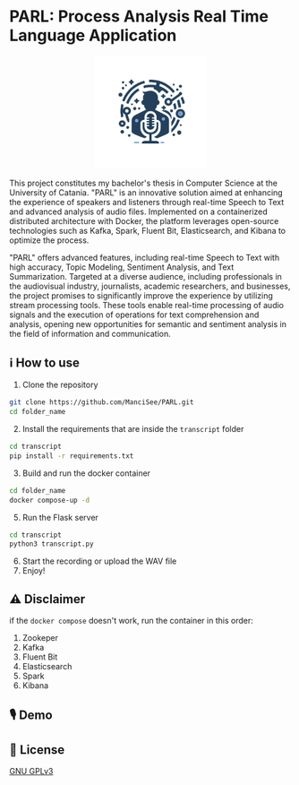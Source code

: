 # PARL: Process Analysis Real Time Language Application
<p align="center">
<img src="./images/Parlogo.png" style="width:40%; height:40%;">
</p>

This project constitutes my bachelor's thesis in Computer Science at the University of Catania. "PARL" is an innovative solution aimed at enhancing the experience of speakers and listeners through real-time Speech to Text and advanced analysis of audio files. Implemented on a containerized distributed architecture with Docker, the platform leverages open-source technologies such as Kafka, Spark, Fluent Bit, Elasticsearch, and Kibana to optimize the process.

"PARL" offers advanced features, including real-time Speech to Text with high accuracy, Topic Modeling, Sentiment Analysis, and Text Summarization. Targeted at a diverse audience, including professionals in the audiovisual industry, journalists, academic researchers, and businesses, the project promises to significantly improve the experience by utilizing stream processing tools. These tools enable real-time processing of audio signals and the execution of operations for text comprehension and analysis, opening new opportunities for semantic and sentiment analysis in the field of information and communication.
## ℹ️ How to use
1. Clone the repository
```bash
git clone https://github.com/ManciSee/PARL.git
cd folder_name
```
2. Install the requirements that are inside the ```transcript``` folder
```bash
cd transcript
pip install -r requirements.txt
```
3. Build and run the docker container
 ```bash
cd folder_name
docker compose-up -d
```
5. Run the Flask server
```bash
cd transcript
python3 transcript.py
```
6. Start the recording or upload the WAV file
7. Enjoy!
## ⚠️ Disclaimer
if the ```docker compose``` doesn't work, run the container in this order:
1. Zookeper
2. Kafka
3. Fluent Bit
4. Elasticsearch
5. Spark
6. Kibana
## 🎙️ Demo

## 👥 License
[GNU GPLv3](https://choosealicense.com/licenses/gpl-3.0/)
